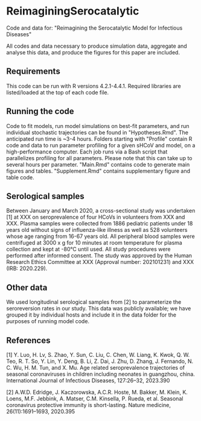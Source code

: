# ReimaginingSerocatalytic
Code and data for: "Reimagining the Serocatalytic Model for Infectious Diseases"

All codes and data necessary to produce simulation data, aggregate and analyse this data, and produce the figures for this paper are included.

## Requirements
This code can be run with R versions 4.2.1-4.4.1. Required libraries are listed/loaded at the top of each code file. 

## Running the code
Code to fit models, run model simulations on best-fit parameters, and run individual stochastic trajectories can be found in "Hypotheses.Rmd". The anticipated run time is ~3-4 hours. Folders starting with "Profile" contain R code and data to run parameter profiling for a given sHCoV and model, on a high-performance computer. Each job runs via a Bash script that parallelizes profiling for all parameters. Please note that this can take up to several hours per parameter. "Main.Rmd" contains code to generate main figures and tables. "Supplement.Rmd" contains supplementary figure and table code. 

## Serological samples
Between January and March 2020, a cross-sectional study was undertaken [1] at XXX on seroprevalence of four HCoVs in volunteers from XXX and XXX. Plasma samples were collected from 1886 pediatric patients under 18 years old without signs of influenza-like illness as well as 528 volunteers whose age ranging from 16-67 years old. All peripheral blood samples were centrifuged at 3000 x g for 10 minutes at room temperature for plasma collection and kept at -80°C until used. All study procedures were performed after informed consent. The study was approved by the Human Research Ethics Committee at XXX (Approval number: 202101231) and XXX (IRB: 2020.229).

## Other data
We used longitudinal serological samples from [2] to parameterize the seroreversion rates in our study. This data was publicly available; we have grouped it by individual hosts and include it in the data folder for the purposes of running model code.


## References
[1] Y. Luo, H. Lv, S. Zhao, Y. Sun, C. Liu, C. Chen, W. Liang, K. Kwok, Q. W. Teo, R. T. So, Y. Lin, Y. Deng, B. Li, Z. Dai, J. Zhu, D. Zhang, J. Fernando, N. C. Wu, H. M. Tun, and X. Mu. Age related seroprevalence trajectories of seasonal coronaviruses in children including neonates in guangzhou, china. International Journal of Infectious Diseases, 127:26–32, 2023.390

[2] A.W.D. Edridge, J. Kaczorowska, A.C.R. Hoste, M. Bakker, M. Klein, K. Loens, M.F. Jebbink, A. Matser, C.M. Kinsella, P. Rueda, et al. Seasonal coronavirus protective immunity is short-lasting. Nature medicine, 26(11):1691–1693, 2020.395

